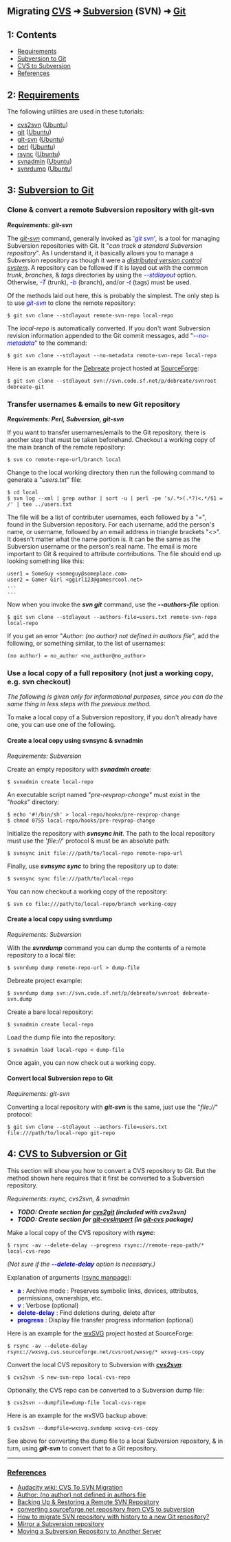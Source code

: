 ## Migrating [CVS][cvs] ➜ [Subversion][svn] (SVN) ➜ [Git][git]


<a name="1"></a>
---
## 1: Contents

+ [Requirements](#requirements)
+ [Subversion to Git](#subversion-to-git)
+ [CVS to Subversion](#cvs-to-subversion)
+ [References](#references)


<a name="2"></a>
---
## 2: [Requirements](#contents)

The following utilities are used in these tutorials:
+ [cvs2svn][] ([Ubuntu][deb.cvs2svn])
+ [git][] ([Ubuntu][deb.git])
+ [git-svn][] ([Ubuntu][deb.git-svn])
+ [perl][] ([Ubuntu][deb.perl])
+ [rsync][] ([Ubuntu][deb.rsync])
+ [svnadmin][svn] ([Ubuntu][deb.svn])
+ [svnrdump][svn] ([Ubuntu][deb.svn])


<a name="svntogit"></a>
---
## 3: [Subversion to Git](#contents)


<a name="git-svn"></a>
### Clone & convert a remote Subversion repository with git-svn

***Requirements: git-svn***


The [*git-svn*][man.git-svn] command, generally invoked as '<span style="color: blue; font-style: italic;">git svn</span>', is a tool for managing Subversion repositories with Git. It "<span style="font-style: italic;">can track a standard Subversion repository</span>". As I understand it, it basically allows you to manage a Subversion repository as though it were a [*distributed version control system*][wiki.dvcs]. A repository can be followed if it is layed out with the common *trunk*, *branches*, & *tags* directories by using the <span style="color: blue; font-style: italic;">--stdlayout</span> option. Otherwise, <span style="color: blue; font-style: italic;">-T</span> (trunk), <span style="color: blue; font-style: italic;">-b</span> (branch), and/or <span style="color: blue; font-style: italic;">-t</span> (tags) must be used.

Of the methods laid out here, this is probably the simplest. The only step is to use <span style="color: blue;">*git-svn*</span> to clone the remote repository:

```
$ git svn clone --stdlayout remote-svn-repo local-repo
```

The *local-repo* is automatically converted. If you don't want Subversion revision information appended to the Git commit messages, add "<span style="color: blue;">*--no-metadata*</span>" to the command:

```
$ git svn clone --stdlayout --no-metadata remote-svn-repo local-repo
```

Here is an example for the [Debreate][debreate] project hosted at [SourceForge][sourceforge]:

```
$ git svn clone --stdlayout svn://svn.code.sf.net/p/debreate/svnroot debreate-git
```


<a name="usernames"></a>
### Transfer usernames & emails to new Git repository

***Requirements: Perl, Subversion, git-svn***


If you want to transfer usernames/emails to the Git repository, there is another step that must be taken beforehand. Checkout a working copy of the main branch of the remote repository:

```
$ svn co remote-repo-url/branch local
```

Change to the local working directory then run the following command to generate a "*users.txt*" file:

```
$ cd local
$ svn log --xml | grep author | sort -u | perl -pe 's/.*>(.*?)<.*/$1 = /' | tee ../users.txt
```

The file will be a list of contributer usernames, each followed by a "*=*", found in the Subversion repository. For each username, add the person's name, or username, followed by an email address in triangle brackets "*<>*". It doesn't matter what the name portion is. It can be the same as the Subversion username or the person's real name. The email is more important to Git & required to attribute contributions. The file should end up looking something like this:

```
user1 = SomeGuy <someguy@someplace.com>
user2 = Gamer Girl <ggirl123@gamesrcool.net>
...
...
```

Now when you invoke the ***svn git*** command, use the ***--authors-file*** option:

```
$ git svn clone --stdlayout --authors-file=users.txt remote-svn-repo local-repo
```

If you get an error "*Author: (no author) not defined in authors file*", add the following, or something similar, to the list of usernames:

```
(no author) = no_author <no_author@no_author>
```


<a name="3.2"></a>
### Use a local copy of a full repository (not just a working copy, e.g. svn checkout)

*The following is given only for informational purposes, since you can do the same thing in less steps with the previous method.*

To make a local copy of a Subversion repository, if you don't already have one, you can use one of the following.


<a name="svnsync"></a>
#### Create a local copy using svnsync & svnadmin

*Requirements: Subversion*


Create an empty repository with ***svnadmin create***:

```
$ svnadmin create local-repo
```

An executable script named "*pre-revprop-change*" must exist in the "*hooks*" directory:

```
$ echo '#!/bin/sh' > local-repo/hooks/pre-revprop-change
$ chmod 0755 local-repo/hooks/pre-revprop-change
```

Initialize the repository with ***svnsync init***. The path to the local repository must use the '*file://*' protocol & must be an absolute path:

```
$ svnsync init file:///path/to/local-repo remote-repo-url
```

Finally, use ***svnsync sync*** to bring the repository up to date:

```
$ svnsync sync file:///path/to/local-repo
```

You can now checkout a working copy of the repository:

```
$ svn co file:///path/to/local-repo/branch working-copy
```

<a name="svnrdump"></a>
#### Create a local copy using svnrdump

*Requirements: Subversion*


With the ***svnrdump*** command you can dump the contents of a remote repository to a local file: 

```
$ svnrdump dump remote-repo-url > dump-file
```

Debreate project example:

```
$ svnrdump dump svn://svn.code.sf.net/p/debreate/svnroot debreate-svn.dump
```

<a name="svndump-to-git"></a>
Create a bare local repository:

```
$ svnadmin create local-repo
```

Load the dump file into the repository:

```
$ svnadmin load local-repo < dump-file
```

Once again, you can now check out a working copy.


<a name="localsvn"></a>
#### Convert local Subversion repo to Git

*Requirements: git-svn*


Converting a local repository with ***git-svn*** is the same, just use the "*file://*" protocol:

```
$ git svn clone --stdlayout --authors-file=users.txt file:///path/to/local-repo git-repo
```


<a name="cvstosvn"></a>
---
## 4: [CVS to Subversion or Git](#contents)

This section will show you how to convert a CVS repository to Git. But the method shown here requires that it first be converted to a Subversion repository.

*Requirements: rsync, cvs2svn, & svnadmin*


+ ***TODO: Create section for [cvs2git][man.cvs2git] (included with cvs2svn)***
+ ***TODO: Create section for [git-cvsimport][man.git-cvsimport] (in [git-cvs][git-cvsimport] package)***

Make a local copy of the CVS repository with ***rsync***:

```
$ rsync -av --delete-delay --progress rsync://remote-repo-path/* local-cvs-repo
```

*(Not sure if the <span style="color: blue;">**--delete-delay**</span> option is necessary.)*

Explanation of arguments ([rsync manpage][man.rsync]):
+ <span style="color: blue;">**a**</span> : Archive mode : Preserves symbolic links, devices, attributes, permissions, ownerships, etc.
+ <span style="color: blue;">**v**</span> : Verbose (optional)
+ <span style="color: blue;">**delete-delay**</span> : Find deletions during, delete after
+ <span style="color: blue;">**progress**</span> : Display file transfer progress information (optional)

Here is an example for the [wxSVG][wxsvg] project hosted at SourceForge:

```
$ rsync -av --delete-delay rsync://wxsvg.cvs.sourceforge.net/cvsroot/wxsvg/* wxsvg-cvs-copy
```

Convert the local CVS repository to Subversion with ***[cvs2svn][man.cvs2svn]***:

```
$ cvs2svn -S new-svn-repo local-cvs-repo
```

Optionally, the CVS repo can be converted to a Subversion dump file:

```
$ cvs2svn --dumpfile=dump-file local-cvs-repo
```

Here is an example for the wxSVG backup above:

```
$ cvs2svn --dumpfile=wxsvg.svndump wxsvg-cvs-copy
```

See above for converting the dump file to a local Subversion repository, & in turn, using ***git-svn*** to convert that to a Git repository.


---
### [References](#contents)

+ [Audacity wiki: CVS To SVN Migration](http://wiki.audacityteam.org/wiki/CVS_To_SVN_Migration)
+ [Author: (no author) not defined in authors file](https://www.guyrutenberg.com/2011/11/09/author-no-author-not-defined-in-authors-file/)
+ [Backing Up & Restoring a Remote SVN Repository](http://www.crowbarsolutions.com/backing-up-restoring-a-remote-svn-repository/)
+ [converting sourceforge.net repository from CVS to subversion](http://uucode.com/blog/2010/03/09/converting-sourceforgenet-repository-from-cvs-to-subversion/)
+ [How to migrate SVN repository with history to a new Git repository?](http://stackoverflow.com/questions/79165/how-to-migrate-svn-repository-with-history-to-a-new-git-repository)
+ [Mirror a Subversion repository](http://www.microhowto.info/howto/mirror_a_subversion_repository.html)
+ [Moving a Subversion Repository to Another Server](https://www.petefreitag.com/item/665.cfm)


[cvs]: http://savannah.nongnu.org/projects/cvs
[cvs2svn]: http://cvs2svn.tigris.org/
[git]: http://git-scm.com/
[git-cvsimport]: https://git-scm.com/docs/git-cvsimport
[git-svn]: https://git-scm.com/docs/git-svn
[perl]: https://www.perl.org/
[rsync]: https://rsync.samba.org/
[svn]: http://subversion.apache.org/

[deb.cvs2svn]: http://packages.ubuntu.com/cvs2svn
[deb.git]: http://packages.ubuntu.com/git
[deb.git-cvs]: http://packages.ubuntu.com/search?keywords=git-cvs
[deb.git-svn]: http://packages.ubuntu.com/git-svn
[deb.perl]: http://packages.ubuntu.com/perl
[deb.rsync]: http://packages.ubuntu.com/rsync
[deb.svn]: http://packages.ubuntu.com/subversion

[man.cvs2git]: https://linux.die.net/man/1/cvs2git
[man.cvs2svn]: https://linux.die.net/man/1/cvs2svn
[man.git-cvsimport]: https://linux.die.net/man/1/git-cvsimport
[man.git-svn]: https://linux.die.net/man/1/git-svn
[man.rsync]: https://linux.die.net/man/1/rsync

[debreate]: https://sourceforge.net/projects/debreate
[sourceforge]: https://sourceforge.net/
[wxsvg]: https://sourceforge.net/projects/wxsvg

[wiki.cvs]: https://en.wikipedia.org/wiki/Concurrent_Versions_System
[wiki.dvcs]: https://en.wikipedia.org/wiki/Distributed_version_control
[wiki.git]: https://en.wikipedia.org/wiki/Git
[wiki.rsyn]: https://en.wikipedia.org/wiki/Rsync
[wiki.svn]: https://en.wikipedia.org/wiki/Apache_Subversion
